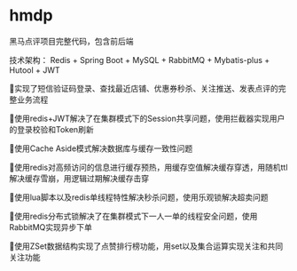 # hmdp
 黑马点评项目完整代码，包含前后端

技术架构： Redis + Spring Boot + MySQL + RabbitMQ + Mybatis-plus + Hutool + JWT 

实现了短信验证码登录、查找最近店铺、优惠券秒杀、关注推送、发表点评的完整业务流程

使用redis+JWT解决了在集群模式下的Session共享问题，使用拦截器实现用户的登录校验和Token刷新

使用Cache Aside模式解决数据库与缓存一致性问题

使用redis对高频访问的信息进行缓存预热，用缓存空值解决缓存穿透，用随机ttl解决缓存雪崩，用逻辑过期解决缓存击穿

使用lua脚本以及redis单线程特性解决秒杀问题，使用乐观锁解决超卖问题

使用redis分布式锁解决了在集群模式下一人一单的线程安全问题，使用RabbitMQ实现异步下单

使用ZSet数据结构实现了点赞排行榜功能，用set以及集合运算实现关注和共同关注功能


